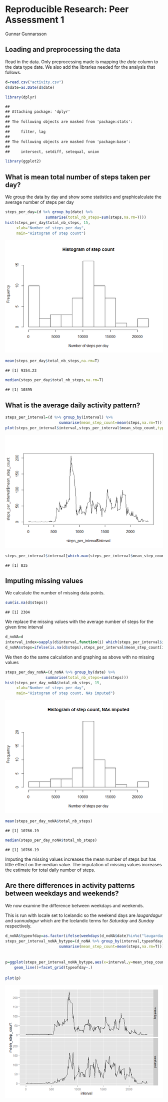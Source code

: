 # Reproducible Research: Peer Assessment 1
Gunnar Gunnarsson  


## Loading and preprocessing the data
Read in the data. Only preprocessing made is mapping the *date* column to the 
data type date. We also add the libraries needed for the analysis that follows.

```r
d=read.csv("activity.csv")
d$date=as.Date(d$date)
```


```r
library(dplyr)
```

```
## 
## Attaching package: 'dplyr'
## 
## The following objects are masked from 'package:stats':
## 
##     filter, lag
## 
## The following objects are masked from 'package:base':
## 
##     intersect, setdiff, setequal, union
```

```r
library(ggplot2)
```



## What is mean total number of steps taken per day?

We group the data by day and show some statistics and graphicalculate the average number of steps per day

```r
steps_per_day=(d %>% group_by(date) %>% 
                  summarise(total_nb_steps=sum(steps,na.rm=T)))
hist(steps_per_day$total_nb_steps, 15,
     xlab="Number of steps per day",
     main="Histogram of step count")
```

![](PA1_template_files/figure-html/unnamed-chunk-3-1.png) 

```r
mean(steps_per_day$total_nb_steps,na.rm=T)
```

```
## [1] 9354.23
```

```r
median(steps_per_day$total_nb_steps,na.rm=T)
```

```
## [1] 10395
```

## What is the average daily activity pattern?

```r
steps_per_interval=(d %>% group_by(interval) %>%
                        summarise(mean_step_count=mean(steps,na.rm=T)))
plot(steps_per_interval$interval,steps_per_interval$mean_step_count,type="l")
```

![](PA1_template_files/figure-html/unnamed-chunk-4-1.png) 

```r
steps_per_interval$interval[which.max(steps_per_interval$mean_step_count)]
```

```
## [1] 835
```

## Imputing missing values
We calculate the number of missing data points.


```r
sum(is.na(d$steps))
```

```
## [1] 2304
```

We replace the missing values with the average number of steps
for the given time interval

```r
d_noNA=d
interval_index=sapply(d$interval,function(i) which(steps_per_interval$interval==i))
d_noNA$steps=ifelse(is.na(d$steps),steps_per_interval$mean_step_count[interval_index],d$steps)
```

We then do the same calculation and graphing as above with no missing values

```r
steps_per_day_noNA=(d_noNA %>% group_by(date) %>% 
                  summarise(total_nb_steps=sum(steps)))
hist(steps_per_day_noNA$total_nb_steps, 15,
     xlab="Number of steps per day",
     main="Histogram of step count, NAs imputed")
```

![](PA1_template_files/figure-html/unnamed-chunk-7-1.png) 

```r
mean(steps_per_day_noNA$total_nb_steps)
```

```
## [1] 10766.19
```

```r
median(steps_per_day_noNA$total_nb_steps)
```

```
## [1] 10766.19
```

Imputing the missing values increases the mean number of steps but has little effect on the median value. The imputation of missing values increases the estimate for total daily number of steps.

## Are there differences in activity patterns between weekdays and weekends?
We now examine the difference between weekdays and weekends.

This is run with locale set to Icelandic so the weekend days are *laugardagur* and *sunnudagur* which are the Icelandic terms for *Saturday* and *Sunday* respectively.


```r
d_noNA$typeofday=as.factor(ifelse(weekdays(d_noNA$date)%in%c("laugardagur","sunnudagur"),"weekend","weekday"))
steps_per_interval_noNA_bytype=(d_noNA %>% group_by(interval,typeofday) %>%
                        summarise(mean_step_count=mean(steps,na.rm=T)))


p=ggplot(steps_per_interval_noNA_bytype,aes(x=interval,y=mean_step_count))+
    geom_line()+facet_grid(typeofday~.)

plot(p)
```

![](PA1_template_files/figure-html/unnamed-chunk-8-1.png) 

